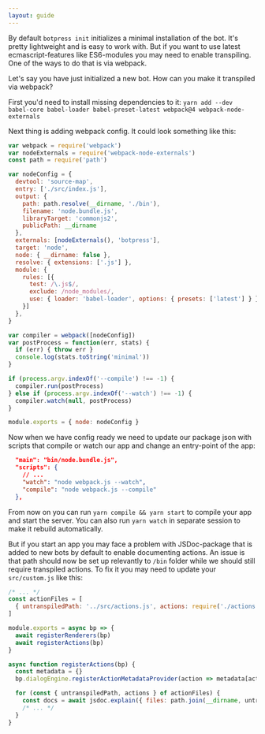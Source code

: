 ```yaml
---
layout: guide
---
```


By default `botpress init` initializes a minimal installation of the bot. It's pretty lightweight and is easy to work with.
But if you want to use latest ecmascript-features like ES6-modules you may need to enable transpiling. One of the ways to do that is via webpack.

Let's say you have just initialized a new bot. How can you make it transpiled via webpack?

First you'd need to install missing dependencies to it:
`yarn add --dev babel-core babel-loader babel-preset-latest webpack@4 webpack-node-externals`

Next thing is adding webpack config. It could look something like this:

```js
var webpack = require('webpack')
var nodeExternals = require('webpack-node-externals')
const path = require('path')

var nodeConfig = {
  devtool: 'source-map',
  entry: ['./src/index.js'],
  output: {
    path: path.resolve(__dirname, './bin'),
    filename: 'node.bundle.js',
    libraryTarget: 'commonjs2',
    publicPath: __dirname
  },
  externals: [nodeExternals(), 'botpress'],
  target: 'node',
  node: { __dirname: false },
  resolve: { extensions: ['.js'] },
  module: {
    rules: [{
      test: /\.js$/,
      exclude: /node_modules/,
      use: { loader: 'babel-loader', options: { presets: ['latest'] } }
    }]
  },
}

var compiler = webpack([nodeConfig])
var postProcess = function(err, stats) {
  if (err) { throw err }
  console.log(stats.toString('minimal'))
}

if (process.argv.indexOf('--compile') !== -1) {
  compiler.run(postProcess)
} else if (process.argv.indexOf('--watch') !== -1) {
  compiler.watch(null, postProcess)
}

module.exports = { node: nodeConfig }
```

Now when we have config ready we need to update our package json with scripts that compile or watch our app and change an entry-point of the app:

```json
  "main": "bin/node.bundle.js",
  "scripts": {
    // ...
    "watch": "node webpack.js --watch",
    "compile": "node webpack.js --compile"
  },
```

From now on you can run `yarn compile && yarn start` to compile your app and start the server. You can also run `yarn watch` in separate session to make it rebuild automatically.

But if you start an app you may face a problem with JSDoc-package that is added to new bots by default to enable documenting actions. An issue is that path should now be set up relevantly to `/bin` folder while we should still require transpiled actions. To fix it you may need to update your `src/custom.js` like this:

```js
/* ... */
const actionFiles = [
  { untranspiledPath: '../src/actions.js', actions: require('./actions.js') }
]

module.exports = async bp => {
  await registerRenderers(bp)
  await registerActions(bp)
}

async function registerActions(bp) {
  const metadata = {}
  bp.dialogEngine.registerActionMetadataProvider(action => metadata[action])

  for (const { untranspiledPath, actions } of actionFiles) {
    const docs = await jsdoc.explain({ files: path.join(__dirname, untranspiledPath) })
    /* ... */
  }
}
```
